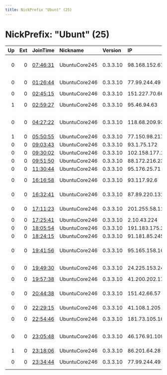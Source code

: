 ```yaml
---
title: NickPrefix "Ubunt" (25)
---
```


# NickPrefix: "Ubunt" (25)

|   Up |   Ext | JoinTime                                                                                            | Nickname      | Version   | IP              | AS                                           | CC   |   ORp |   Dirp | OS    | Contact   |   eFamMembers |
|-----:|------:|:----------------------------------------------------------------------------------------------------|:--------------|:----------|:----------------|:---------------------------------------------|:-----|------:|-------:|:------|:----------|--------------:|
|    0 |     0 | [07:46:31](https://metrics.torproject.org/rs.html#details/F3127A3500D3DA2FAD3C8CDC1DC94D85C607B63A) | UbuntuCore245 | 0.3.3.10  | 98.168.152.67   | Cox Communications Inc.                      | us   | 35553 |      0 | Linux | None      |             1 |
|    0 |     0 | [01:26:44](https://metrics.torproject.org/rs.html#details/643F0640A5BD12ED3677DCD48C573CF634A4A327) | UbuntuCore246 | 0.3.3.10  | 77.99.244.49    | Virgin Media Limited                         | gb   | 44223 |      0 | Linux | None      |             1 |
|    0 |     0 | [02:45:15](https://metrics.torproject.org/rs.html#details/7B4E05988E6E5C10B79D5F0F8B5E57D79B16D4E6) | UbuntuCore246 | 0.3.3.10  | 151.227.70.66   | Sky UK Limited                               | gb   | 41031 |      0 | Linux | None      |             1 |
|    1 |     0 | [02:59:27](https://metrics.torproject.org/rs.html#details/E4D2DEF9A0E8AB977BD9E855EF6B17CDEE52548D) | UbuntuCore246 | 0.3.3.10  | 95.46.94.63     | Inform-Service TV Ltd.                       | ru   | 41913 |      0 | Linux | None      |             1 |
|    0 |     0 | [04:27:22](https://metrics.torproject.org/rs.html#details/F621A8E980AE9C7CB807F688C666B65E4283A38F) | UbuntuCore246 | 0.3.3.10  | 118.68.209.93   | The Corporation for Financing &amp; Promotin | vn   | 42905 |      0 | Linux | None      |             1 |
|    1 |     0 | [05:50:55](https://metrics.torproject.org/rs.html#details/AAAF3C73157D1F4E2E3451CC2D82C82A359198FF) | UbuntuCore246 | 0.3.3.10  | 77.150.98.217   | SFR SA                                       | fr   | 42713 |      0 | Linux | None      |             1 |
|    0 |     0 | [09:03:43](https://metrics.torproject.org/rs.html#details/79DEAFC5F8837A6237CDDBA904E28A0E1348F2E4) | UbuntuCore246 | 0.3.3.10  | 93.1.75.172     | SFR SA                                       | fr   | 35141 |      0 | Linux | None      |             1 |
|    0 |     0 | [09:30:02](https://metrics.torproject.org/rs.html#details/89C0D94B69389EAC73990D80906AB0AD8709966E) | UbuntuCore246 | 0.3.3.10  | 102.158.177.128 | TOPNET                                       | tn   | 45735 |      0 | Linux | None      |             1 |
|    0 |     0 | [09:51:50](https://metrics.torproject.org/rs.html#details/A849F227099C112C3B790C86643E0F9C9D298F1F) | UbuntuCore246 | 0.3.3.10  | 88.172.216.234  | Free SAS                                     | fr   | 43421 |      0 | Linux | None      |             1 |
|    0 |     0 | [11:30:44](https://metrics.torproject.org/rs.html#details/BF7B52BA49681D0CBBF7B706D10819EEE0B5747E) | UbuntuCore246 | 0.3.3.10  | 95.176.25.71    | Herault Telecom                              | fr   | 39127 |      0 | Linux | None      |             1 |
|    0 |     0 | [16:16:58](https://metrics.torproject.org/rs.html#details/88F8CE876CF8A3F516901923F3DAF51D392F85ED) | UbuntuCore246 | 0.3.3.10  | 93.117.92.6     | Orange Espagne SA                            | es   | 44253 |      0 | Linux | None      |             1 |
|    0 |     0 | [16:32:41](https://metrics.torproject.org/rs.html#details/C304CD45A3CB9423637CB87848EDECDCA5CA45F5) | UbuntuCore246 | 0.3.3.10  | 87.89.220.131   | Bouygues Telecom SA                          | fr   | 43463 |      0 | Linux | None      |             1 |
|    0 |     0 | [17:11:23](https://metrics.torproject.org/rs.html#details/B2C7C4C7CFD0C534941C1A4669C9175E81280308) | UbuntuCore246 | 0.3.3.10  | 201.255.58.117  | Telefonica de Argentina                      | ar   | 38579 |      0 | Linux | None      |             1 |
|    0 |     0 | [17:25:41](https://metrics.torproject.org/rs.html#details/5C9B64B00AB862958E49D4CDC870EC38CAD82A47) | UbuntuCore246 | 0.3.3.10  | 2.10.43.224     | Orange                                       | fr   | 39807 |      0 | Linux | None      |             1 |
|    0 |     0 | [18:05:54](https://metrics.torproject.org/rs.html#details/E0AB685C88F5C8939641DB4C17509DE00F1BAED8) | UbuntuCore246 | 0.3.3.10  | 191.183.175.240 | CLARO S.A.                                   | br   | 36751 |      0 | Linux | None      |             1 |
|    0 |     0 | [18:24:15](https://metrics.torproject.org/rs.html#details/B0BA66646001350656E8ED95EBB32329CFA1C1E7) | UbuntuCore246 | 0.3.3.10  | 91.181.85.245   | Proximus NV                                  | be   | 39271 |      0 | Linux | None      |             1 |
|    0 |     0 | [19:41:56](https://metrics.torproject.org/rs.html#details/24A1D001B69095A7EB67353D4E76ED3B859A30BC) | UbuntuCore246 | 0.3.3.10  | 95.165.158.169  | OJS Moscow city telephone network            | ru   | 40159 |      0 | Linux | None      |             1 |
|    0 |     0 | [19:49:30](https://metrics.torproject.org/rs.html#details/E9D09E11B2167F20F06629F7D41C675DB0C00667) | UbuntuCore246 | 0.3.3.10  | 24.225.153.242  | Videotron Telecom Ltee                       | ca   | 35519 |      0 | Linux | None      |             1 |
|    0 |     0 | [19:57:38](https://metrics.torproject.org/rs.html#details/CBDC6AF54DC7BF929396D984F3231DACE2CA2198) | UbuntuCore246 | 0.3.3.10  | 41.200.202.174  | Telecom Algeria                              | dz   | 34003 |      0 | Linux | None      |             1 |
|    0 |     0 | [20:44:38](https://metrics.torproject.org/rs.html#details/55899BB0FEE9C42F7513F0155691999A85E7CFDA) | UbuntuCore246 | 0.3.3.10  | 151.42.66.57    | Wind Telecomunicazioni SpA                   | it   | 42413 |      0 | Linux | None      |             1 |
|    0 |     0 | [22:29:15](https://metrics.torproject.org/rs.html#details/275DCE623A8D6B2CEE1235BDA2E1444914C46366) | UbuntuCore246 | 0.3.3.10  | 41.108.1.205    | Telecom Algeria                              | dz   | 35497 |      0 | Linux | None      |             1 |
|    0 |     0 | [22:54:46](https://metrics.torproject.org/rs.html#details/FD4F25F9817FF6F0E8D01C5952B7D8AC80BBF58D) | UbuntuCore246 | 0.3.3.10  | 181.73.105.165  | Telmex Servicios Empresariales S.A.          | cl   | 34221 |      0 | Linux | None      |             1 |
|    0 |     0 | [23:05:48](https://metrics.torproject.org/rs.html#details/D6DC18E51820FA3AE848171716A4F83A9C148D54) | UbuntuCore246 | 0.3.3.10  | 46.176.91.109   | Vodafone-panafon Hellenic Telecommunicat     | gr   | 45291 |      0 | Linux | None      |             1 |
|    1 |     0 | [23:18:06](https://metrics.torproject.org/rs.html#details/AEAD6656DA32C65C031EA7C52C5424FBD8C362BC) | UbuntuCore246 | 0.3.3.10  | 86.201.64.28    | Orange                                       | fr   | 46706 |      0 | Linux | None      |             1 |
|    0 |     0 | [23:34:44](https://metrics.torproject.org/rs.html#details/C4CB6B6AFF98CD6BCC5AB5FDFF606F4E576DFB45) | UbuntuCore246 | 0.3.3.10  | 77.99.244.49    | Virgin Media Limited                         | gb   | 33529 |      0 | Linux | None      |             1 |
